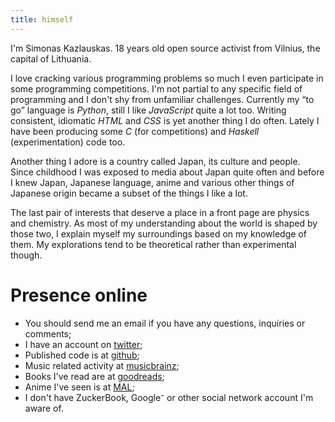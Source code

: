 ```yaml
---
title: himself
---
```


<section id="name-age-loc">

I'm Simonas Kazlauskas. <span id="age">18</span> years old open source activist
from Vilnius, the capital of Lithuania.

</section>
<section id="interests-programming">

I love cracking various programming problems so much I even participate in
some programming competitions. I'm not partial to any specific field of
programming and I don't shy from unfamiliar challenges. Currently my “to go”
language is *Python*, still I like *JavaScript* quite a lot too. Writing
consistent, idiomatic *HTML* and *CSS* is yet another thing I do often. Lately
I have been producing some *C* (for competitions) and *Haskell*
(experimentation) code too.

</section>
<section id="interests-japan">

Another thing I adore is a country called Japan, its culture and people.
Since childhood I was exposed to media about Japan quite often and
before I knew Japan, Japanese language, anime and various other things of
Japanese origin became a subset of the things I like a lot.

</section>
<section id="interests-natsci">

The last pair of interests that deserve a place in a front page are
physics and chemistry. As most of my understanding about the world is shaped
by those two, I explain myself my surroundings based on my knowledge of them.
My explorations tend to be theoretical rather than experimental though.

</section>

# Presence online

* You should send me an <a id="email">email</a> if you have any questions,
  inquiries or comments;
* I have an account on [twitter][twitter];
* Published code is at [github][github];
* Music related activity at [musicbrainz][musicbrainz];
* Books I've read are at [goodreads][goodreads];
* Anime I've seen is at [MAL][mal];
* I don't have ZuckerBook, Google⁻ or other social network account I'm aware
  of.

[github]: https://github.com/simukis/
[twitter]: https://twitter.com/simukis/
[musicbrainz]: https://musicbrainz.org/user/nagisa/
[goodreads]: https://goodreads.com/simukis/
[mal]: http://myanimelist.net/profile/simukis
